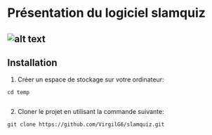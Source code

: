 # Présentation du logiciel slamquiz
## ![alt text](C:\VG\php\symfony\slamquiz\assets\screenshot_home.jpg)

## Installation
1. Créer un espace de stockage sur votre ordinateur:
```
cd temp


```

2. Cloner le projet en utilisant la commande suivante: 
```
git clone https://github.com/VirgilG6/slamquiz.git


```